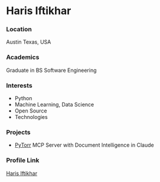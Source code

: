 # Haris Iftikhar

### Location

Austin Texas, USA

### Academics

Graduate in BS Software Engineering

### Interests

- Python
- Machine Learning, Data Science
- Open Source
- Technologies

### Projects

- [PyTorr](https://github.com/haris-bit/document-intelligence-mcp)
MCP Server with Document Intelligence in Claude


### Profile Link

[Haris Iftikhar](https://github.com/haris-bit)
